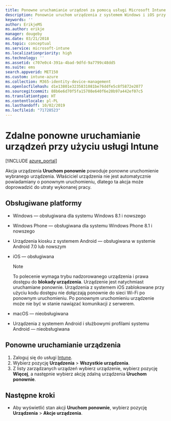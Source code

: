 ```yaml
---
title: Ponowne uruchamianie urządzeń za pomocą usługi Microsoft Intune — Azure | Microsoft Docs
description: Ponownie uruchom urządzenia z systemem Windows i iOS przy użyciu usługi Microsoft Intune w witrynie Azure Portal za pomocą zdalnej akcji Uruchom ponownie.
keywords: ''
author: ErikjeMS
ms.author: erikje
manager: dougeby
ms.date: 03/21/2018
ms.topic: conceptual
ms.service: microsoft-intune
ms.localizationpriority: high
ms.technology: ''
ms.assetid: c707e0c4-391a-4bad-9dfd-9a7799c48dd5
ms.suite: ems
search.appverid: MET150
ms.custom: intune-azure
ms.collection: M365-identity-device-management
ms.openlocfilehash: d1e13801e3235831081be76ddfe5c8f5872e2077
ms.sourcegitcommit: 88b6e6d70f5fa15708e640f6e20b97a442ef07c5
ms.translationtype: HT
ms.contentlocale: pl-PL
ms.lasthandoff: 10/02/2019
ms.locfileid: "71728523"
---
```

# <a name="remotely-restart-devices-with-intune"></a>Zdalne ponowne uruchamianie urządzeń przy użyciu usługi Intune


[!INCLUDE [azure_portal](../includes/azure_portal.md)]

Akcja urządzenia **Uruchom ponownie** powoduje ponowne uruchomienie wybranego urządzenia. Właściciel urządzenia nie jest automatycznie powiadamiany o ponownym uruchomieniu, dlatego ta akcja może doprowadzić do utraty wykonanej pracy.

## <a name="supported-platforms"></a>Obsługiwane platformy

- Windows — obsługiwana dla systemu Windows 8.1 i nowszego
- Windows Phone — obsługiwana dla systemu Windows Phone 8.1 i nowszego
- Urządzenia kiosku z systemem Android — obsługiwana w systemie Android 7.0 lub nowszym
- iOS — obsługiwana

    > [!Note]  
    > To polecenie wymaga trybu nadzorowanego urządzenia i prawa dostępu do **blokady urządzenia**. Urządzenie jest natychmiast uruchamiane ponownie. Urządzenia z systemem iOS zablokowane przy użyciu kodu dostępu nie dołączają ponownie do sieci Wi-Fi po ponownym uruchomieniu. Po ponownym uruchomieniu urządzenie może nie być w stanie nawiązać komunikacji z serwerem.
- macOS — nieobsługiwana
- Urządzenia z systemem Android i służbowymi profilami systemu Android — nieobsługiwana

## <a name="restart-a-device"></a>Ponowne uruchamianie urządzenia

1. Zaloguj się do usługi [Intune](https://go.microsoft.com/fwlink/?linkid=2090973).
3. Wybierz pozycję **Urządzenia** > **Wszystkie urządzenia**.
4. Z listy zarządzanych urządzeń wybierz urządzenie, wybierz pozycję **Więcej**, a następnie wybierz akcję zdalną urządzenia **Uruchom ponownie**.

## <a name="next-steps"></a>Następne kroki

- Aby wyświetlić stan akcji **Uruchom ponownie**, wybierz pozycję **Urządzenia** > **Akcje urządzenia**.
